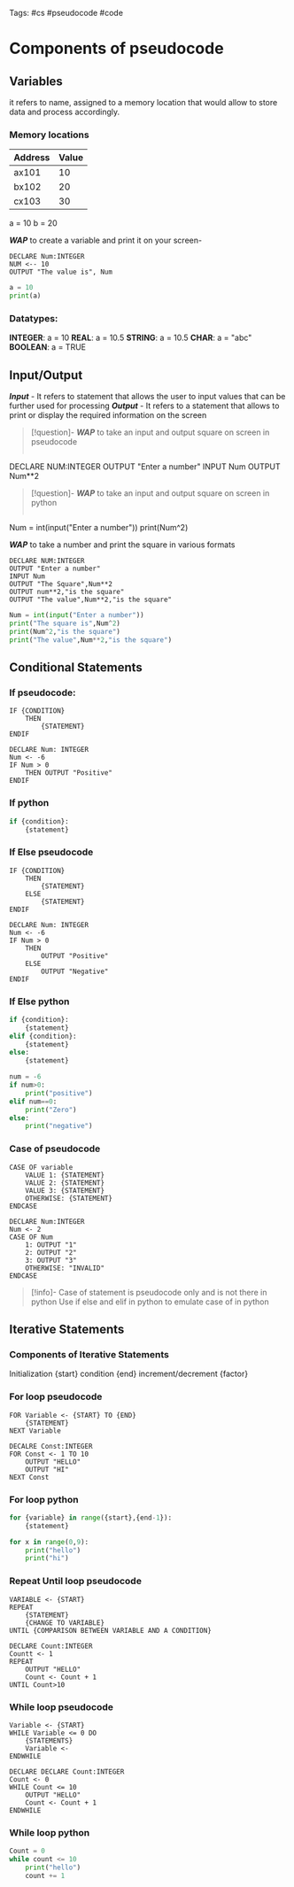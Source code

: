 Tags: #cs #pseudocode #code
# Components of pseudocode

## Variables
it refers to name, assigned to a memory location that would allow to store data and process accordingly.
### Memory locations

Address|Value
-- | --
ax101 | 10
bx102 | 20
cx103 | 30

a = 10
b = 20

***WAP*** to create a variable and print it on your screen-
```//PSEUDOCODE//
DECLARE Num:INTEGER                                      
NUM <-- 10
OUTPUT "The value is", Num
```
```Python
a = 10
print(a)
```
### Datatypes:
**INTEGER**:  a = 10
**REAL**:  a = 10.5
**STRING**:  a = 10.5
**CHAR**:  a = "abc"
**BOOLEAN**:  a = TRUE


## Input/Output
***Input*** - It refers to statement that allows the user to input values that can be further used for processing
***Output*** - It refers to a statement that allows to print or display the required information on the screen

>[!question]- ***WAP*** to take an input and output square on screen in pseudocode
>```//PSEUDOCODE//
DECLARE NUM:INTEGER
OUTPUT "Enter a number"
INPUT Num
OUTPUT Num**2

>[!question]- ***WAP*** to take an input and output square on screen in python
>```Python
Num = int(input("Enter a number"))
print(Num^2)


***WAP*** to take a number and print the square in various formats
```//PSEUDOCODE//
DECLARE NUM:INTEGER
OUTPUT "Enter a number"
INPUT Num
OUTPUT "The Square",Num**2
OUTPUT num**2,"is the square"
OUTPUT "The value",Num**2,"is the square"
```
``` Python
Num = int(input("Enter a number"))
print("The square is",Num^2)
print(Num^2,"is the square")
print("The value",Num**2,"is the square")
```

## Conditional Statements
### If pseudocode:
``` //PSEUDOCODE//
IF {CONDITION}
	THEN
		{STATEMENT}
ENDIF

DECLARE Num: INTEGER
Num <- -6
IF Num > 0 
	THEN OUTPUT "Positive"
ENDIF
```
### If python
``` python
if {condition}:
	{statement}
```
### If Else pseudocode
``` //PSEUDOCODE//
IF {CONDITION}
	THEN 
		{STATEMENT}
	ELSE
		{STATEMENT}
ENDIF

DECLARE Num: INTEGER
Num <- -6
IF Num > 0 
	THEN 
		OUTPUT "Positive"
	ELSE
		OUTPUT "Negative"
ENDIF
```
### If Else python
``` python
if {condition}:
	{statement}
elif {condition}:
	{statement}
else:
	{statement}

num = -6
if num>0:
	print("positive")
elif num==0:
	print("Zero")
else:
	print("negative")
```

### Case of pseudocode
``` //PSEUDOCODE//
CASE OF variable
	VALUE 1: {STATEMENT}
	VALUE 2: {STATEMENT}
	VALUE 3: {STATEMENT}
	OTHERWISE: {STATEMENT}
ENDCASE

DECLARE Num:INTEGER
Num <- 2
CASE OF Num
	1: OUTPUT "1"
	2: OUTPUT "2"
	3: OUTPUT "3"
	OTHERWISE: "INVALID"
ENDCASE
```

>[!info]- Case of statement is pseudocode only and is not there in python
>Use if else and elif in python to emulate case of in python




## Iterative Statements
### Components of Iterative Statements
Initialization {start}
condition {end}
increment/decrement {factor}
### For loop pseudocode
```//PSEUDOCODE//
FOR Variable <- {START} TO {END}
	{STATEMENT}
NEXT Variable

DECALRE Const:INTEGER
FOR Const <- 1 TO 10
	OUTPUT "HELLO"
	OUTPUT "HI"
NEXT Const
```
### For loop python
```python
for {variable} in range({start},{end-1}):
	{statement}

for x in range(0,9):
	print("hello")
	print("hi")
```
### Repeat Until loop pseudocode
```//PSEUDOCODE//
VARIABLE <- {START}
REPEAT
	{STATEMENT}
	{CHANGE TO VARIABLE}
UNTIL {COMPARISON BETWEEN VARIABLE AND A CONDITION}

DECLARE Count:INTEGER
Countt <- 1
REPEAT
	OUTPUT "HELLO"
	Count <- Count + 1
UNTIL Count>10
```
### While loop pseudocode
``` //PSEUDOCODE//
Variable <- {START}
WHILE Variable <= 0 DO
	{STATEMENTS}
	Variable <- 
ENDWHILE

DECLARE DECLARE Count:INTEGER
Count <- 0
WHILE Count <= 10
	OUTPUT "HELLO"
	Count <- Count + 1
ENDWHILE
```

### While loop python
``` python
Count = 0
while count <= 10
	print("hello")
	count += 1
```